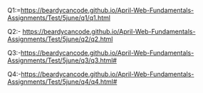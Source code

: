 Q1:=https://beardycancode.github.io/April-Web-Fundamentals-Assignments/Test/5june/q1/q1.html



Q2:- https://beardycancode.github.io/April-Web-Fundamentals-Assignments/Test/5june/q2/q2.html




Q3:-https://beardycancode.github.io/April-Web-Fundamentals-Assignments/Test/5june/q3/q3.html#




Q4:-https://beardycancode.github.io/April-Web-Fundamentals-Assignments/Test/5june/q4/q4.html#
